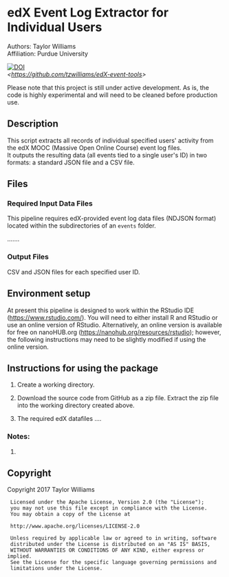 edX Event Log Extractor for Individual Users 
==============
Authors:      Taylor Williams  
Affiliation:  Purdue University  
  
[![DOI](https://zenodo.org/badge/DOI/10.5281/zenodo.1045292.svg)](https://doi.org/10.5281/zenodo.1045292)  
_&lt;<https://github.com/tzwilliams/edX-event-tools>&gt;_

Please note that this project is still under active development.  As is, the code is highly experimental and will need to be cleaned before production use.

## Description
This script extracts all records of individual specified users' activity from the edX MOOC (Massive Open Online Course) event log files.  
It outputs the resulting data (all events tied to a single user's ID) in two formats: a standard JSON file and a CSV file. 

## Files
### Required Input Data Files
This pipeline requires edX-provided event log data files (NDJSON format) located within the subdirectories of an `events` folder.  

.......
    

### Output Files
CSV and JSON files for each specified user ID.

## Environment setup
At present this pipeline is designed to work within the RStudio IDE (https://www.rstudio.com/).  You will need to either install R and RStudio or use an online version of RStudio.  Alternatively, an online version is available for free on nanoHUB.org (https://nanohub.org/resources/rstudio); however, the following instructions may need to be slightly modified if using the online version.

## Instructions for using the package
1)	Create a working directory.  

1)  Download the source code from GitHub as a zip file.  Extract the zip file into the working directory created above. 

1)	The required edX datafiles ....



### Notes:
1)  


## Copyright
 Copyright 2017 Taylor Williams
 
     Licensed under the Apache License, Version 2.0 (the "License");
     you may not use this file except in compliance with the License.
     You may obtain a copy of the License at
     
     http://www.apache.org/licenses/LICENSE-2.0
     
     Unless required by applicable law or agreed to in writing, software
     distributed under the License is distributed on an "AS IS" BASIS,
     WITHOUT WARRANTIES OR CONDITIONS OF ANY KIND, either express or implied.
     See the License for the specific language governing permissions and
     limitations under the License.
